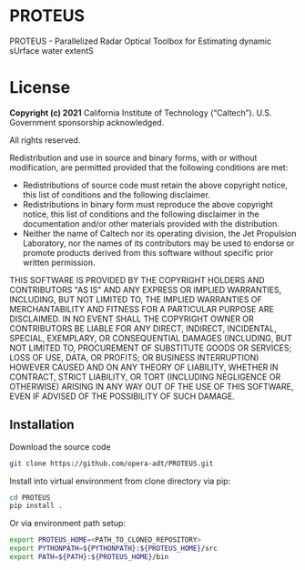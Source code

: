 # PROTEUS
PROTEUS - Parallelized Radar Optical Toolbox for Estimating dynamic sUrface water extentS

# License
**Copyright (c) 2021** California Institute of Technology (“Caltech”). U.S. Government
sponsorship acknowledged.

All rights reserved.

Redistribution and use in source and binary forms, with or without modification, are permitted provided
that the following conditions are met:
* Redistributions of source code must retain the above copyright notice, this list of conditions and
the following disclaimer.
* Redistributions in binary form must reproduce the above copyright notice, this list of conditions
and the following disclaimer in the documentation and/or other materials provided with the
distribution.
* Neither the name of Caltech nor its operating division, the Jet Propulsion Laboratory, nor the
names of its contributors may be used to endorse or promote products derived from this software
without specific prior written permission.

THIS SOFTWARE IS PROVIDED BY THE COPYRIGHT HOLDERS AND CONTRIBUTORS "AS
IS" AND ANY EXPRESS OR IMPLIED WARRANTIES, INCLUDING, BUT NOT LIMITED TO,
THE IMPLIED WARRANTIES OF MERCHANTABILITY AND FITNESS FOR A PARTICULAR
PURPOSE ARE DISCLAIMED. IN NO EVENT SHALL THE COPYRIGHT OWNER OR
CONTRIBUTORS BE LIABLE FOR ANY DIRECT, INDIRECT, INCIDENTAL, SPECIAL,
EXEMPLARY, OR CONSEQUENTIAL DAMAGES (INCLUDING, BUT NOT LIMITED TO,
PROCUREMENT OF SUBSTITUTE GOODS OR SERVICES; LOSS OF USE, DATA, OR PROFITS;
OR BUSINESS INTERRUPTION) HOWEVER CAUSED AND ON ANY THEORY OF LIABILITY,
WHETHER IN CONTRACT, STRICT LIABILITY, OR TORT (INCLUDING NEGLIGENCE OR
OTHERWISE) ARISING IN ANY WAY OUT OF THE USE OF THIS SOFTWARE, EVEN IF
ADVISED OF THE POSSIBILITY OF SUCH DAMAGE.

## Installation

Download the source code

```bash
git clone https://github.com/opera-adt/PROTEUS.git
```

Install into virtual environment from clone directory via pip:

```bash
cd PROTEUS
pip install .
```

Or via environment path setup:

```bash
export PROTEUS_HOME=<PATH_TO_CLONED_REPOSITORY>
export PYTHONPATH=${PYTHONPATH}:${PROTEUS_HOME}/src
export PATH=${PATH}:${PROTEUS_HOME}/bin
```
